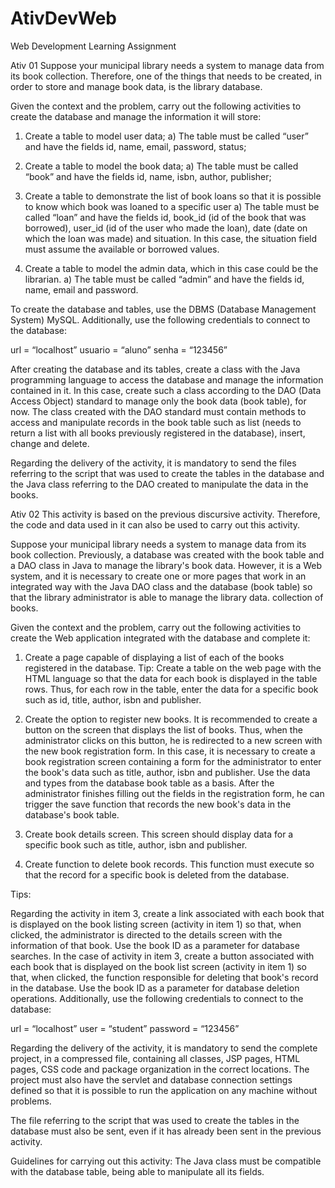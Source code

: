# AtivDevWeb
Web Development Learning Assignment




Ativ 01
Suppose your municipal library needs a system to manage data from its book collection. Therefore, one of the things that needs to be created, in order to store and manage book data, is the library database.

Given the context and the problem, carry out the following activities to create the database and manage the information it will store:

1. Create a table to model user data;
a) The table must be called “user” and have the fields id, name, email, password, status;

2. Create a table to model the book data;
a) The table must be called “book” and have the fields id, name, isbn, author, publisher;

3. Create a table to demonstrate the list of book loans so that it is possible to know which book was loaned to a specific user
a) The table must be called “loan” and have the fields id, book_id (id of the book that was borrowed), user_id (id of the user who made the loan), date (date on which the loan was made) and situation. In this case, the situation field must assume the available or borrowed values.

4. Create a table to model the admin data, which in this case could be the librarian.
a) The table must be called “admin” and have the fields id, name, email and password.

To create the database and tables, use the DBMS (Database Management System) MySQL. Additionally, use the following credentials to connect to the database:

url = “localhost”
usuario = “aluno”
senha = “123456”

After creating the database and its tables, create a class with the Java programming language to access the database and manage the information contained in it. In this case, create such a class according to the DAO (Data Access Object) standard to manage only the book data (book table), for now. The class created with the DAO standard must contain methods to access and manipulate records in the book table such as list (needs to return a list with all books previously registered in the database), insert, change and delete.

Regarding the delivery of the activity, it is mandatory to send the files referring to the script that was used to create the tables in the database and the Java class referring to the DAO created to manipulate the data in the books.






Ativ 02
This activity is based on the previous discursive activity. Therefore, the code and data used in it can also be used to carry out this activity.

Suppose your municipal library needs a system to manage data from its book collection. Previously, a database was created with the book table and a DAO class in Java to manage the library's book data. However, it is a Web system, and it is necessary to create one or more pages that work in an integrated way with the Java DAO class and the database (book table) so that the library administrator is able to manage the library data. collection of books.

Given the context and the problem, carry out the following activities to create the Web application integrated with the database and complete it:

1. Create a page capable of displaying a list of each of the books registered in the database. Tip: Create a table on the web page with the HTML language so that the data for each book is displayed in the table rows. Thus, for each row in the table, enter the data for a specific book such as id, title, author, isbn and publisher.

2. Create the option to register new books. It is recommended to create a button on the screen that displays the list of books. Thus, when the administrator clicks on this button, he is redirected to a new screen with the new book registration form. In this case, it is necessary to create a book registration screen containing a form for the administrator to enter the book's data such as title, author, isbn and publisher. Use the data and types from the database book table as a basis. After the administrator finishes filling out the fields in the registration form, he can trigger the save function that records the new book's data in the database's book table.

3. Create book details screen. This screen should display data for a specific book such as title, author, isbn and publisher.

4. Create function to delete book records. This function must execute so that the record for a specific book is deleted from the database.

Tips:

Regarding the activity in item 3, create a link associated with each book that is displayed on the book listing screen (activity in item 1) so that, when clicked, the administrator is directed to the details screen with the information of that book. Use the book ID as a parameter for database searches.
In the case of activity in item 3, create a button associated with each book that is displayed on the book list screen (activity in item 1) so that, when clicked, the function responsible for deleting that book's record in the database. Use the book ID as a parameter for database deletion operations.
Additionally, use the following credentials to connect to the database:

url = “localhost”
user = “student”
password = “123456”

Regarding the delivery of the activity, it is mandatory to send the complete project, in a compressed file, containing all classes, JSP pages, HTML pages, CSS code and package organization in the correct locations. The project must also have the servlet and database connection settings defined so that it is possible to run the application on any machine without problems.

The file referring to the script that was used to create the tables in the database must also be sent, even if it has already been sent in the previous activity.

Guidelines for carrying out this activity:
The Java class must be compatible with the database table, being able to manipulate all its fields.

